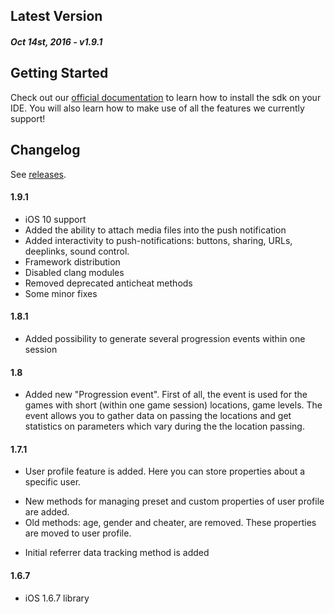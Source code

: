 Latest Version 
--------------
##### _Oct 14st, 2016_ - v1.9.1

Getting Started
---------------
Check out our [official documentation](https://www.devtodev.com/help/148/cordova/) to learn how to install the sdk on your IDE. You will also learn how to make use of all the features we currently support!

Changelog
---------
See [releases](https://github.com/devtodev-analytics/cordova-sdk/releases/).

#### 1.9.1
* iOS 10 support 
* Added the ability to attach media files into the push notification
* Added interactivity to push-notifications: buttons, sharing, URLs, deeplinks, sound control.
* Framework distribution
* Disabled clang modules
* Removed deprecated anticheat methods
* Some minor fixes

#### 1.8.1
* Added possibility to generate several progression events within one session

#### 1.8
* Added new "Progression event". First of all, the event is used for the games with short (within one game session) locations, game levels. The event allows you to gather data on passing the locations and get statistics on parameters which vary during the the location passing.

#### 1.7.1
* User profile feature is added. Here you can store properties about a specific user.
 - New methods for managing preset and custom properties of user profile are added.
 - Old methods: age, gender and cheater, are removed. These properties are moved to user profile.
* Initial referrer data tracking method is added

#### 1.6.7
* iOS 1.6.7 library
